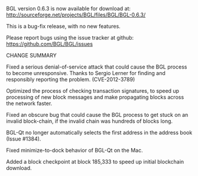 BGL version 0.6.3 is now available for download at:
  http://sourceforge.net/projects/BGL/files/BGL/BGL-0.6.3/

This is a bug-fix release, with no new features.

Please report bugs using the issue tracker at github:
  https://github.com/BGL/BGL/issues

CHANGE SUMMARY

Fixed a serious denial-of-service attack that could cause the
BGL process to become unresponsive. Thanks to Sergio Lerner
for finding and responsibly reporting the problem. (CVE-2012-3789)

Optimized the process of checking transaction signatures, to
speed up processing of new block messages and make propagating
blocks across the network faster.

Fixed an obscure bug that could cause the BGL process to get
stuck on an invalid block-chain, if the invalid chain was
hundreds of blocks long.

BGL-Qt no longer automatically selects the first address
in the address book (Issue #1384).

Fixed minimize-to-dock behavior of BGL-Qt on the Mac.

Added a block checkpoint at block 185,333 to speed up initial
blockchain download.
